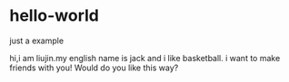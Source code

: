 # hello-world
just a example



   hi,i am liujin.my english name is jack and i like basketball.
i want to make friends with you! Would do you like this way?
